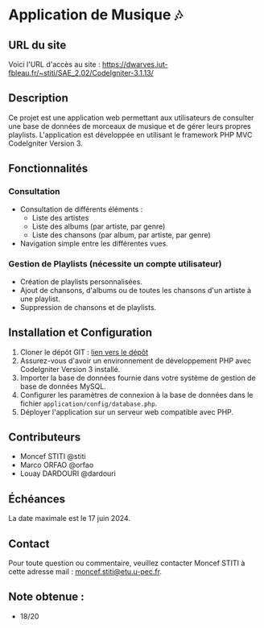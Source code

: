 # Application de Musique 🎶

## URL du site
Voici l'URL d'accès au site : https://dwarves.iut-fbleau.fr/~stiti/SAE_2.02/CodeIgniter-3.1.13/

## Description
Ce projet est une application web permettant aux utilisateurs de consulter une base de données de morceaux de musique et de gérer leurs propres playlists. L'application est développée en utilisant le framework PHP MVC CodeIgniter Version 3.

## Fonctionnalités
### Consultation
- Consultation de différents éléments :
  - Liste des artistes
  - Liste des albums (par artiste, par genre)
  - Liste des chansons (par album, par artiste, par genre)
- Navigation simple entre les différentes vues.

### Gestion de Playlists (nécessite un compte utilisateur)
- Création de playlists personnalisées.
- Ajout de chansons, d'albums ou de toutes les chansons d'un artiste à une playlist.
- Suppression de chansons et de playlists.

## Installation et Configuration
1. Cloner le dépôt GIT : [lien vers le dépôt](https://grond.iut-fbleau.fr/stiti/SAE_2.02)
2. Assurez-vous d'avoir un environnement de développement PHP avec CodeIgniter Version 3 installé.
3. Importer la base de données fournie dans votre système de gestion de base de données MySQL.
4. Configurer les paramètres de connexion à la base de données dans le fichier `application/config/database.php`.
5. Déployer l'application sur un serveur web compatible avec PHP.

## Contributeurs
- Moncef STITI @stiti
- Marco ORFAO @orfao
- Louay DARDOURI @dardouri

## Échéances
La date maximale est le 17 juin 2024.

## Contact
Pour toute question ou commentaire, veuillez contacter Moncef STITI à cette adresse mail : [moncef.stiti@etu.u-pec.fr](moncef.stiti@etu.u-pec.fr).


## Note obtenue : 
- 18/20
